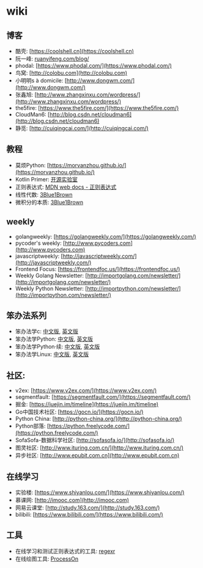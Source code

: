# wiki

## 博客

- 酷壳: [https://coolshell.cn](https://coolshell.cn)
- 阮一峰: [ruanyifeng.com/blog/](ruanyifeng.com/blog/)
- phodal: [https://www.phodal.com/](https://www.phodal.com/)
- 鸟窝: [http://colobu.com](http://colobu.com)
- 小明明s à domicile: [http://www.dongwm.com/](http://www.dongwm.com/)
- 张鑫旭: [http://www.zhangxinxu.com/wordpress/](http://www.zhangxinxu.com/wordpress/)
- the5fire: [https://www.the5fire.com/](https://www.the5fire.com/)
- CloudMan6: [http://blog.csdn.net/cloudman6](http://blog.csdn.net/cloudman6)
- 静觅: [http://cuiqingcai.com/](http://cuiqingcai.com/)

## 教程

- 莫烦Python: [https://morvanzhou.github.io/](https://morvanzhou.github.io/)
- Kotlin Primer: [开源实验室](https://kymjs.com/code/2017/02/03/01/)
- 正则表达式: [MDN web docs - 正则表达式](https://developer.mozilla.org/zh-CN/docs/Web/JavaScript/Guide/Regular_Expressions)
- 线性代数: [3Blue1Brown](https://space.bilibili.com/88461692/#!/channel/detail?cid=9450)
- 微积分的本质: [3Blue1Brown](https://space.bilibili.com/88461692/#!/channel/detail?cid=13407)

## weekly

- golangweekly: [https://golangweekly.com/](https://golangweekly.com/)
- pycoder's weekly: [http://www.pycoders.com](http://www.pycoders.com)
- javascriptweekly: [http://javascriptweekly.com/](http://javascriptweekly.com/)
- Frontend Focus: [https://frontendfoc.us/](https://frontendfoc.us/)
- Weekly Golang Newsletter: [http://importgolang.com/newsletter/](http://importgolang.com/newsletter/)
- Weekly Python Newsletter: [http://importpython.com/newsletter/](http://importpython.com/newsletter/)

## 笨办法系列

- 笨办法学c: [中文版](https://github.com/wizardforcel/lcthw-zh), [英文版](http://c.learncodethehardway.org/book/)
- 笨办法学Python: [中文版](https://www.kancloud.cn/kancloud/learn-python-hard-way/49864), [英文版](https://learnpythonthehardway.org/)
- 笨办法学Python·续: [中文版](https://github.com/Kivy-CN/lmpythw-zh), [英文版](https://learncodethehardway.org/more-python-book/)
- 笨办法学Linux: [中文版](https://github.com/wizardforcel/llthw-zh), [英文版](https://archive.fo/xDb8o)

## 社区:

- v2ex: [https://www.v2ex.com/](https://www.v2ex.com/)
- segmentfault: [https://segmentfault.com/](https://segmentfault.com/)
- 掘金: [https://juejin.im/timeline](https://juejin.im/timeline)
- Go中国技术社区: [https://gocn.io/](https://gocn.io/)
- Python China: [http://python-china.org/](http://python-china.org/)
- Python部落: [https://python.freelycode.com/](https://python.freelycode.com/)
- SofaSofa-数据科学社区: [http://sofasofa.io/](http://sofasofa.io/)
- 图灵社区: [http://www.ituring.com.cn/](http://www.ituring.com.cn/)
- 异步社区: [http://www.epubit.com.cn](http://www.epubit.com.cn)

## 在线学习

- 实验楼: [https://www.shiyanlou.com/](https://www.shiyanlou.com/)
- 慕课网: [http://imooc.com](http://imooc.com)
- 网易云课堂: [http://study.163.com/](http://study.163.com/)
- bilibili: [https://www.bilibili.com/](https://www.bilibili.com/)

## 工具

- 在线学习和测试正则表达式的工具: [regexr](https://regexr.com)
- 在线绘图工具: [ProcessOn](www.processon.com)

